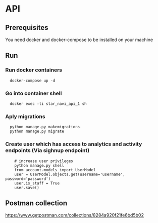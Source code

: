 # API
## Prerequisites
You need docker and docker-compose to be installed on your machine
## Run
### Run docker containers
```
  docker-compose up -d
```
### Go into container shell
```
  docker exec -ti star_navi_api_1 sh
```
### Aply migrations
```
  python manage.py makemigrations
  python manage.py migrate
```
### Create user which has access to analytics and activity endpoints (Via sighnup endpoint)
```
    # increase user privileges
    python manage.py shell
    from account.models import UserModel
    user = UserModel.objects.get(username='username', password='password')
    user.is_staff = True
    user.save()
```

## Postman collection
https://www.getpostman.com/collections/8284a920f21fe6bd5b02
